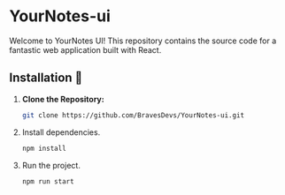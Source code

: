 # YourNotes-ui

Welcome to YourNotes UI! This repository contains the source code for a fantastic web application built with React.

## Installation :rocket:

1. **Clone the Repository:**

   ```sh
   git clone https://github.com/BravesDevs/YourNotes-ui.git

2. Install dependencies.

   ```sh
   npm install

3. Run the project.

    ```sh
    npm run start
